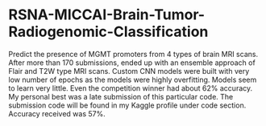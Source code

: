 # RSNA-MICCAI-Brain-Tumor-Radiogenomic-Classification
Predict the presence of MGMT promoters from 4 types of brain MRI scans.
After more than 170 submissions, ended up with an ensemble approach of Flair and T2W type MRI scans.
Custom CNN models were built with very low number of epochs as the models were highly overfitting.
Models seem to learn very little. Even the competition winner had about 62% accuracy. My personal best was a late submission of this particular code. The submission code will be found in my Kaggle profile under code section. Accuracy received was 57%.
